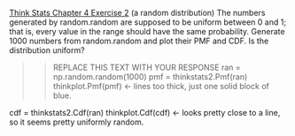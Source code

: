 [Think Stats Chapter 4 Exercise 2](http://greenteapress.com/thinkstats2/html/thinkstats2005.html#toc41) (a random distribution)
The numbers generated by random.random are supposed to be uniform between 0 and 1; that is, every value in the range should have the same probability.
Generate 1000 numbers from random.random and plot their PMF and CDF. Is the distribution uniform?
>> REPLACE THIS TEXT WITH YOUR RESPONSE
ran = np.random.random(1000)
pmf = thinkstats2.Pmf(ran)
thinkplot.Pmf(pmf) <- lines too thick, just one solid block of blue.

cdf = thinkstats2.Cdf(ran)
thinkplot.Cdf(cdf) <- looks pretty close to a line, so it seems pretty uniformly random.
